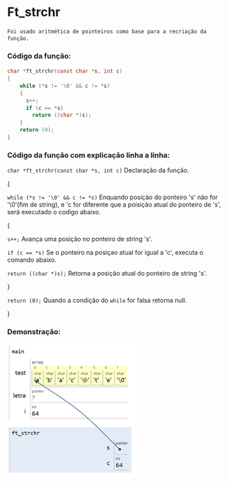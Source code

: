     
# Ft_strchr    
    Foi usado aritmética de pointeiros como base para a recriação da função.
    
### Código da função:
```c
char *ft_strchr(const char *s, int c)
{
    while (*s != '\0' && c != *s)
    {
      s++;
      if (c == *s)
        return ((char *)s);
    }
    return (0);
}
```
### Código da função com explicação linha a linha:
`char *ft_strchr(const char *s, int c)` Declaração da função.

{  

`while (*s != '\0' && c != *s)` Enquando posição do ponteiro 's' não for '\0'(fim de string), e 'c for diferente que a poisição atual do ponteiro de 's', será executado o codigo abaixo.

{

`s++;` Avança uma posição no ponteiro de string 's'.

`if (c == *s)` Se o ponteiro na posiçao atual for igual a 'c', executa o comando abaixo.

`return ((char *)s);` Retorna a posição  atual do ponteiro de string 's'.

}

`return (0);` Quando a condição  do `while` for falsa retorna null.

}
### Demonstração:

![image](https://github.com/Alef-Matos/42_lisboa/blob/master/libft_comment/Ft_strchr/imagem_strchr.gif)
